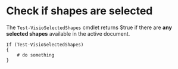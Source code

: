 # Check if shapes are selected

The `Test-VisioSelectedShapes` cmdlet returns $true if there are **any selected shapes** available in the active document.

```text
If (Test-VisioSelectedShapes)
{
    # do something  
}
```

